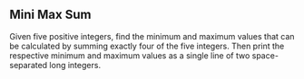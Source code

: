 ## Mini Max Sum
Given five positive integers, find the minimum and maximum values that can be calculated by summing
exactly four of the five integers. Then print the respective minimum and maximum values as a single line
of two space-separated long integers.

